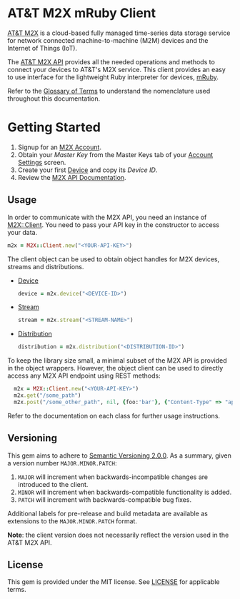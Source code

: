 # AT&T M2X mRuby Client

[AT&T M2X](http://m2x.att.com) is a cloud-based fully managed time-series data storage service for network connected machine-to-machine (M2M) devices and the Internet of Things (IoT).

The [AT&T M2X API](https://m2x.att.com/developer/documentation/overview) provides all the needed operations and methods to connect your devices to AT&T's M2X service. This client provides an easy to use interface for the lightweight Ruby interpreter for devices, [mRuby](http://www.mruby.org).

Refer to the [Glossary of Terms](https://m2x.att.com/developer/documentation/glossary) to understand the nomenclature used throughout this documentation.

# Getting Started

1. Signup for an [M2X Account](https://m2x.att.com/signup).
2. Obtain your _Master Key_ from the Master Keys tab of your [Account Settings](https://m2x.att.com/account) screen.
2. Create your first [Device](https://m2x.att.com/devices) and copy its _Device ID_.
3. Review the [M2X API Documentation](https://m2x.att.com/developer/documentation/overview).

## Usage

In order to communicate with the M2X API, you need an instance of [M2X::Client](lib/m2x/client.rb). You need to pass your API key in the constructor to access your data.

```ruby
m2x = M2X::Client.new("<YOUR-API-KEY>")
```

The client object can be used to obtain object handles for M2X devices, streams and distributions.

- [Device](mrblib/m2x-client-device.rb)
  ```ruby
  device = m2x.device("<DEVICE-ID>")
  ```

- [Stream](mrblib/m2x-client-device.rb)
  ```ruby
  stream = m2x.stream("<STREAM-NAME>")
  ```

- [Distribution](mrblib/m2x-client-distribution.rb)
  ```ruby
  distribution = m2x.distribution("<DISTRIBUTION-ID>")
  ```

To keep the library size small, a minimal subset of the M2X API is provided in the object wrappers. However, the object client can be used to directly access any M2X API endpoint using REST methods:
```ruby
  m2x = M2X::Client.new("<YOUR-API-KEY>")
  m2x.get("/some_path")
  m2x.post("/some_other_path", nil, {foo:'bar'}, {"Content-Type" => "application/json"})
```

Refer to the documentation on each class for further usage instructions.

## Versioning

This gem aims to adhere to [Semantic Versioning 2.0.0](http://semver.org/). As a summary, given a version number `MAJOR.MINOR.PATCH`:

1. `MAJOR` will increment when backwards-incompatible changes are introduced to the client.
2. `MINOR` will increment when backwards-compatible functionality is added.
3. `PATCH` will increment with backwards-compatible bug fixes.

Additional labels for pre-release and build metadata are available as extensions to the `MAJOR.MINOR.PATCH` format.

**Note**: the client version does not necessarily reflect the version used in the AT&T M2X API.

## License

This gem is provided under the MIT license. See [LICENSE](LICENSE) for applicable terms.
